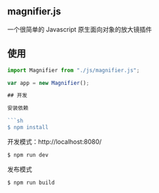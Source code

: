## magnifier.js

一个很简单的 Javascript 原生面向对象的放大镜插件

## 使用

```js
import Magnifier from "./js/magnifier.js";

var app = new Magnifier();

## 开发

安装依赖

```sh
$ npm install
```

开发模式：http://localhost:8080/

```sh
$ npm run dev
```

发布模式

```sh
$ npm run build
```
